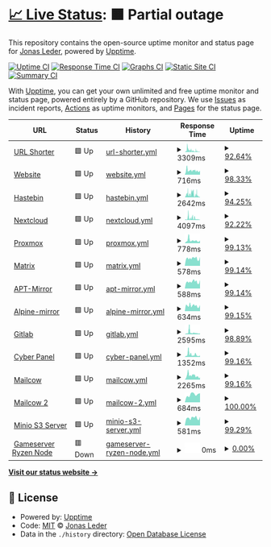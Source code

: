 # [📈 Live Status](https://jonasled.github.io): <!--live status--> **🟧 Partial outage**

This repository contains the open-source uptime monitor and status page for [Jonas Leder](https://jonasled.de), powered by [Upptime](https://github.com/upptime/upptime).

[![Uptime CI](https://github.com/jonasled/status/workflows/Uptime%20CI/badge.svg)](https://github.com/jonasled/status/actions?query=workflow%3A%22Uptime+CI%22)
[![Response Time CI](https://github.com/jonasled/status/workflows/Response%20Time%20CI/badge.svg)](https://github.com/jonasled/status/actions?query=workflow%3A%22Response+Time+CI%22)
[![Graphs CI](https://github.com/jonasled/status/workflows/Graphs%20CI/badge.svg)](https://github.com/jonasled/status/actions?query=workflow%3A%22Graphs+CI%22)
[![Static Site CI](https://github.com/jonasled/status/workflows/Static%20Site%20CI/badge.svg)](https://github.com/jonasled/status/actions?query=workflow%3A%22Static+Site+CI%22)
[![Summary CI](https://github.com/jonasled/status/workflows/Summary%20CI/badge.svg)](https://github.com/jonasled/status/actions?query=workflow%3A%22Summary+CI%22)

With [Upptime](https://upptime.js.org), you can get your own unlimited and free uptime monitor and status page, powered entirely by a GitHub repository. We use [Issues](https://github.com/jonasled/status/issues) as incident reports, [Actions](https://github.com/jonasled/status/actions) as uptime monitors, and [Pages](https://jonasled.github.io) for the status page.

<!--start: status pages-->
<!-- This summary is generated by Upptime (https://github.com/upptime/upptime) -->
<!-- Do not edit this manually, your changes will be overwritten -->
<!-- prettier-ignore -->
| URL | Status | History | Response Time | Uptime |
| --- | ------ | ------- | ------------- | ------ |
| <img alt="" src="https://favicons.githubusercontent.com/jle.xyz" height="13"> [URL Shorter](https://jle.xyz) | 🟩 Up | [url-shorter.yml](https://github.com/jonasled/status/commits/HEAD/history/url-shorter.yml) | <details><summary><img alt="Response time graph" src="./graphs/url-shorter/response-time-week.png" height="20"> 3309ms</summary><br><a href="https://status.jonasled.de/history/url-shorter"><img alt="Response time 2078" src="https://img.shields.io/endpoint?url=https%3A%2F%2Fraw.githubusercontent.com%2Fjonasled%2Fstatus%2FHEAD%2Fapi%2Furl-shorter%2Fresponse-time.json"></a><br><a href="https://status.jonasled.de/history/url-shorter"><img alt="24-hour response time 702" src="https://img.shields.io/endpoint?url=https%3A%2F%2Fraw.githubusercontent.com%2Fjonasled%2Fstatus%2FHEAD%2Fapi%2Furl-shorter%2Fresponse-time-day.json"></a><br><a href="https://status.jonasled.de/history/url-shorter"><img alt="7-day response time 3309" src="https://img.shields.io/endpoint?url=https%3A%2F%2Fraw.githubusercontent.com%2Fjonasled%2Fstatus%2FHEAD%2Fapi%2Furl-shorter%2Fresponse-time-week.json"></a><br><a href="https://status.jonasled.de/history/url-shorter"><img alt="30-day response time 3093" src="https://img.shields.io/endpoint?url=https%3A%2F%2Fraw.githubusercontent.com%2Fjonasled%2Fstatus%2FHEAD%2Fapi%2Furl-shorter%2Fresponse-time-month.json"></a><br><a href="https://status.jonasled.de/history/url-shorter"><img alt="1-year response time 2078" src="https://img.shields.io/endpoint?url=https%3A%2F%2Fraw.githubusercontent.com%2Fjonasled%2Fstatus%2FHEAD%2Fapi%2Furl-shorter%2Fresponse-time-year.json"></a></details> | <details><summary><a href="https://status.jonasled.de/history/url-shorter">92.64%</a></summary><a href="https://status.jonasled.de/history/url-shorter"><img alt="All-time uptime 96.86%" src="https://img.shields.io/endpoint?url=https%3A%2F%2Fraw.githubusercontent.com%2Fjonasled%2Fstatus%2FHEAD%2Fapi%2Furl-shorter%2Fuptime.json"></a><br><a href="https://status.jonasled.de/history/url-shorter"><img alt="24-hour uptime 100.00%" src="https://img.shields.io/endpoint?url=https%3A%2F%2Fraw.githubusercontent.com%2Fjonasled%2Fstatus%2FHEAD%2Fapi%2Furl-shorter%2Fuptime-day.json"></a><br><a href="https://status.jonasled.de/history/url-shorter"><img alt="7-day uptime 92.64%" src="https://img.shields.io/endpoint?url=https%3A%2F%2Fraw.githubusercontent.com%2Fjonasled%2Fstatus%2FHEAD%2Fapi%2Furl-shorter%2Fuptime-week.json"></a><br><a href="https://status.jonasled.de/history/url-shorter"><img alt="30-day uptime 96.00%" src="https://img.shields.io/endpoint?url=https%3A%2F%2Fraw.githubusercontent.com%2Fjonasled%2Fstatus%2FHEAD%2Fapi%2Furl-shorter%2Fuptime-month.json"></a><br><a href="https://status.jonasled.de/history/url-shorter"><img alt="1-year uptime 96.86%" src="https://img.shields.io/endpoint?url=https%3A%2F%2Fraw.githubusercontent.com%2Fjonasled%2Fstatus%2FHEAD%2Fapi%2Furl-shorter%2Fuptime-year.json"></a></details>
| <img alt="" src="https://favicons.githubusercontent.com/jonasled.de" height="13"> [Website](https://jonasled.de) | 🟩 Up | [website.yml](https://github.com/jonasled/status/commits/HEAD/history/website.yml) | <details><summary><img alt="Response time graph" src="./graphs/website/response-time-week.png" height="20"> 716ms</summary><br><a href="https://status.jonasled.de/history/website"><img alt="Response time 594" src="https://img.shields.io/endpoint?url=https%3A%2F%2Fraw.githubusercontent.com%2Fjonasled%2Fstatus%2FHEAD%2Fapi%2Fwebsite%2Fresponse-time.json"></a><br><a href="https://status.jonasled.de/history/website"><img alt="24-hour response time 697" src="https://img.shields.io/endpoint?url=https%3A%2F%2Fraw.githubusercontent.com%2Fjonasled%2Fstatus%2FHEAD%2Fapi%2Fwebsite%2Fresponse-time-day.json"></a><br><a href="https://status.jonasled.de/history/website"><img alt="7-day response time 716" src="https://img.shields.io/endpoint?url=https%3A%2F%2Fraw.githubusercontent.com%2Fjonasled%2Fstatus%2FHEAD%2Fapi%2Fwebsite%2Fresponse-time-week.json"></a><br><a href="https://status.jonasled.de/history/website"><img alt="30-day response time 670" src="https://img.shields.io/endpoint?url=https%3A%2F%2Fraw.githubusercontent.com%2Fjonasled%2Fstatus%2FHEAD%2Fapi%2Fwebsite%2Fresponse-time-month.json"></a><br><a href="https://status.jonasled.de/history/website"><img alt="1-year response time 594" src="https://img.shields.io/endpoint?url=https%3A%2F%2Fraw.githubusercontent.com%2Fjonasled%2Fstatus%2FHEAD%2Fapi%2Fwebsite%2Fresponse-time-year.json"></a></details> | <details><summary><a href="https://status.jonasled.de/history/website">98.33%</a></summary><a href="https://status.jonasled.de/history/website"><img alt="All-time uptime 99.18%" src="https://img.shields.io/endpoint?url=https%3A%2F%2Fraw.githubusercontent.com%2Fjonasled%2Fstatus%2FHEAD%2Fapi%2Fwebsite%2Fuptime.json"></a><br><a href="https://status.jonasled.de/history/website"><img alt="24-hour uptime 100.00%" src="https://img.shields.io/endpoint?url=https%3A%2F%2Fraw.githubusercontent.com%2Fjonasled%2Fstatus%2FHEAD%2Fapi%2Fwebsite%2Fuptime-day.json"></a><br><a href="https://status.jonasled.de/history/website"><img alt="7-day uptime 98.33%" src="https://img.shields.io/endpoint?url=https%3A%2F%2Fraw.githubusercontent.com%2Fjonasled%2Fstatus%2FHEAD%2Fapi%2Fwebsite%2Fuptime-week.json"></a><br><a href="https://status.jonasled.de/history/website"><img alt="30-day uptime 97.76%" src="https://img.shields.io/endpoint?url=https%3A%2F%2Fraw.githubusercontent.com%2Fjonasled%2Fstatus%2FHEAD%2Fapi%2Fwebsite%2Fuptime-month.json"></a><br><a href="https://status.jonasled.de/history/website"><img alt="1-year uptime 99.18%" src="https://img.shields.io/endpoint?url=https%3A%2F%2Fraw.githubusercontent.com%2Fjonasled%2Fstatus%2FHEAD%2Fapi%2Fwebsite%2Fuptime-year.json"></a></details>
| <img alt="" src="https://favicons.githubusercontent.com/paste.jonasled.de" height="13"> [Hastebin](https://paste.jonasled.de) | 🟩 Up | [hastebin.yml](https://github.com/jonasled/status/commits/HEAD/history/hastebin.yml) | <details><summary><img alt="Response time graph" src="./graphs/hastebin/response-time-week.png" height="20"> 2642ms</summary><br><a href="https://status.jonasled.de/history/hastebin"><img alt="Response time 1058" src="https://img.shields.io/endpoint?url=https%3A%2F%2Fraw.githubusercontent.com%2Fjonasled%2Fstatus%2FHEAD%2Fapi%2Fhastebin%2Fresponse-time.json"></a><br><a href="https://status.jonasled.de/history/hastebin"><img alt="24-hour response time 479" src="https://img.shields.io/endpoint?url=https%3A%2F%2Fraw.githubusercontent.com%2Fjonasled%2Fstatus%2FHEAD%2Fapi%2Fhastebin%2Fresponse-time-day.json"></a><br><a href="https://status.jonasled.de/history/hastebin"><img alt="7-day response time 2642" src="https://img.shields.io/endpoint?url=https%3A%2F%2Fraw.githubusercontent.com%2Fjonasled%2Fstatus%2FHEAD%2Fapi%2Fhastebin%2Fresponse-time-week.json"></a><br><a href="https://status.jonasled.de/history/hastebin"><img alt="30-day response time 1767" src="https://img.shields.io/endpoint?url=https%3A%2F%2Fraw.githubusercontent.com%2Fjonasled%2Fstatus%2FHEAD%2Fapi%2Fhastebin%2Fresponse-time-month.json"></a><br><a href="https://status.jonasled.de/history/hastebin"><img alt="1-year response time 1058" src="https://img.shields.io/endpoint?url=https%3A%2F%2Fraw.githubusercontent.com%2Fjonasled%2Fstatus%2FHEAD%2Fapi%2Fhastebin%2Fresponse-time-year.json"></a></details> | <details><summary><a href="https://status.jonasled.de/history/hastebin">94.25%</a></summary><a href="https://status.jonasled.de/history/hastebin"><img alt="All-time uptime 98.96%" src="https://img.shields.io/endpoint?url=https%3A%2F%2Fraw.githubusercontent.com%2Fjonasled%2Fstatus%2FHEAD%2Fapi%2Fhastebin%2Fuptime.json"></a><br><a href="https://status.jonasled.de/history/hastebin"><img alt="24-hour uptime 100.00%" src="https://img.shields.io/endpoint?url=https%3A%2F%2Fraw.githubusercontent.com%2Fjonasled%2Fstatus%2FHEAD%2Fapi%2Fhastebin%2Fuptime-day.json"></a><br><a href="https://status.jonasled.de/history/hastebin"><img alt="7-day uptime 94.25%" src="https://img.shields.io/endpoint?url=https%3A%2F%2Fraw.githubusercontent.com%2Fjonasled%2Fstatus%2FHEAD%2Fapi%2Fhastebin%2Fuptime-week.json"></a><br><a href="https://status.jonasled.de/history/hastebin"><img alt="30-day uptime 96.49%" src="https://img.shields.io/endpoint?url=https%3A%2F%2Fraw.githubusercontent.com%2Fjonasled%2Fstatus%2FHEAD%2Fapi%2Fhastebin%2Fuptime-month.json"></a><br><a href="https://status.jonasled.de/history/hastebin"><img alt="1-year uptime 98.96%" src="https://img.shields.io/endpoint?url=https%3A%2F%2Fraw.githubusercontent.com%2Fjonasled%2Fstatus%2FHEAD%2Fapi%2Fhastebin%2Fuptime-year.json"></a></details>
| <img alt="" src="https://favicons.githubusercontent.com/nextcloud.jonasled.de" height="13"> [Nextcloud](https://nextcloud.jonasled.de) | 🟩 Up | [nextcloud.yml](https://github.com/jonasled/status/commits/HEAD/history/nextcloud.yml) | <details><summary><img alt="Response time graph" src="./graphs/nextcloud/response-time-week.png" height="20"> 4097ms</summary><br><a href="https://status.jonasled.de/history/nextcloud"><img alt="Response time 3650" src="https://img.shields.io/endpoint?url=https%3A%2F%2Fraw.githubusercontent.com%2Fjonasled%2Fstatus%2FHEAD%2Fapi%2Fnextcloud%2Fresponse-time.json"></a><br><a href="https://status.jonasled.de/history/nextcloud"><img alt="24-hour response time 683" src="https://img.shields.io/endpoint?url=https%3A%2F%2Fraw.githubusercontent.com%2Fjonasled%2Fstatus%2FHEAD%2Fapi%2Fnextcloud%2Fresponse-time-day.json"></a><br><a href="https://status.jonasled.de/history/nextcloud"><img alt="7-day response time 4097" src="https://img.shields.io/endpoint?url=https%3A%2F%2Fraw.githubusercontent.com%2Fjonasled%2Fstatus%2FHEAD%2Fapi%2Fnextcloud%2Fresponse-time-week.json"></a><br><a href="https://status.jonasled.de/history/nextcloud"><img alt="30-day response time 5649" src="https://img.shields.io/endpoint?url=https%3A%2F%2Fraw.githubusercontent.com%2Fjonasled%2Fstatus%2FHEAD%2Fapi%2Fnextcloud%2Fresponse-time-month.json"></a><br><a href="https://status.jonasled.de/history/nextcloud"><img alt="1-year response time 3650" src="https://img.shields.io/endpoint?url=https%3A%2F%2Fraw.githubusercontent.com%2Fjonasled%2Fstatus%2FHEAD%2Fapi%2Fnextcloud%2Fresponse-time-year.json"></a></details> | <details><summary><a href="https://status.jonasled.de/history/nextcloud">92.22%</a></summary><a href="https://status.jonasled.de/history/nextcloud"><img alt="All-time uptime 96.51%" src="https://img.shields.io/endpoint?url=https%3A%2F%2Fraw.githubusercontent.com%2Fjonasled%2Fstatus%2FHEAD%2Fapi%2Fnextcloud%2Fuptime.json"></a><br><a href="https://status.jonasled.de/history/nextcloud"><img alt="24-hour uptime 98.10%" src="https://img.shields.io/endpoint?url=https%3A%2F%2Fraw.githubusercontent.com%2Fjonasled%2Fstatus%2FHEAD%2Fapi%2Fnextcloud%2Fuptime-day.json"></a><br><a href="https://status.jonasled.de/history/nextcloud"><img alt="7-day uptime 92.22%" src="https://img.shields.io/endpoint?url=https%3A%2F%2Fraw.githubusercontent.com%2Fjonasled%2Fstatus%2FHEAD%2Fapi%2Fnextcloud%2Fuptime-week.json"></a><br><a href="https://status.jonasled.de/history/nextcloud"><img alt="30-day uptime 89.11%" src="https://img.shields.io/endpoint?url=https%3A%2F%2Fraw.githubusercontent.com%2Fjonasled%2Fstatus%2FHEAD%2Fapi%2Fnextcloud%2Fuptime-month.json"></a><br><a href="https://status.jonasled.de/history/nextcloud"><img alt="1-year uptime 96.51%" src="https://img.shields.io/endpoint?url=https%3A%2F%2Fraw.githubusercontent.com%2Fjonasled%2Fstatus%2FHEAD%2Fapi%2Fnextcloud%2Fuptime-year.json"></a></details>
| <img alt="" src="https://favicons.githubusercontent.com/pve.jonasled.de" height="13"> [Proxmox](https://pve.jonasled.de) | 🟩 Up | [proxmox.yml](https://github.com/jonasled/status/commits/HEAD/history/proxmox.yml) | <details><summary><img alt="Response time graph" src="./graphs/proxmox/response-time-week.png" height="20"> 778ms</summary><br><a href="https://status.jonasled.de/history/proxmox"><img alt="Response time 586" src="https://img.shields.io/endpoint?url=https%3A%2F%2Fraw.githubusercontent.com%2Fjonasled%2Fstatus%2FHEAD%2Fapi%2Fproxmox%2Fresponse-time.json"></a><br><a href="https://status.jonasled.de/history/proxmox"><img alt="24-hour response time 711" src="https://img.shields.io/endpoint?url=https%3A%2F%2Fraw.githubusercontent.com%2Fjonasled%2Fstatus%2FHEAD%2Fapi%2Fproxmox%2Fresponse-time-day.json"></a><br><a href="https://status.jonasled.de/history/proxmox"><img alt="7-day response time 778" src="https://img.shields.io/endpoint?url=https%3A%2F%2Fraw.githubusercontent.com%2Fjonasled%2Fstatus%2FHEAD%2Fapi%2Fproxmox%2Fresponse-time-week.json"></a><br><a href="https://status.jonasled.de/history/proxmox"><img alt="30-day response time 645" src="https://img.shields.io/endpoint?url=https%3A%2F%2Fraw.githubusercontent.com%2Fjonasled%2Fstatus%2FHEAD%2Fapi%2Fproxmox%2Fresponse-time-month.json"></a><br><a href="https://status.jonasled.de/history/proxmox"><img alt="1-year response time 586" src="https://img.shields.io/endpoint?url=https%3A%2F%2Fraw.githubusercontent.com%2Fjonasled%2Fstatus%2FHEAD%2Fapi%2Fproxmox%2Fresponse-time-year.json"></a></details> | <details><summary><a href="https://status.jonasled.de/history/proxmox">99.13%</a></summary><a href="https://status.jonasled.de/history/proxmox"><img alt="All-time uptime 98.40%" src="https://img.shields.io/endpoint?url=https%3A%2F%2Fraw.githubusercontent.com%2Fjonasled%2Fstatus%2FHEAD%2Fapi%2Fproxmox%2Fuptime.json"></a><br><a href="https://status.jonasled.de/history/proxmox"><img alt="24-hour uptime 100.00%" src="https://img.shields.io/endpoint?url=https%3A%2F%2Fraw.githubusercontent.com%2Fjonasled%2Fstatus%2FHEAD%2Fapi%2Fproxmox%2Fuptime-day.json"></a><br><a href="https://status.jonasled.de/history/proxmox"><img alt="7-day uptime 99.13%" src="https://img.shields.io/endpoint?url=https%3A%2F%2Fraw.githubusercontent.com%2Fjonasled%2Fstatus%2FHEAD%2Fapi%2Fproxmox%2Fuptime-week.json"></a><br><a href="https://status.jonasled.de/history/proxmox"><img alt="30-day uptime 97.62%" src="https://img.shields.io/endpoint?url=https%3A%2F%2Fraw.githubusercontent.com%2Fjonasled%2Fstatus%2FHEAD%2Fapi%2Fproxmox%2Fuptime-month.json"></a><br><a href="https://status.jonasled.de/history/proxmox"><img alt="1-year uptime 98.40%" src="https://img.shields.io/endpoint?url=https%3A%2F%2Fraw.githubusercontent.com%2Fjonasled%2Fstatus%2FHEAD%2Fapi%2Fproxmox%2Fuptime-year.json"></a></details>
| <img alt="" src="https://favicons.githubusercontent.com/matrix.jonasled.de" height="13"> [Matrix](https://matrix.jonasled.de/_matrix/federation/v1/version) | 🟩 Up | [matrix.yml](https://github.com/jonasled/status/commits/HEAD/history/matrix.yml) | <details><summary><img alt="Response time graph" src="./graphs/matrix/response-time-week.png" height="20"> 578ms</summary><br><a href="https://status.jonasled.de/history/matrix"><img alt="Response time 508" src="https://img.shields.io/endpoint?url=https%3A%2F%2Fraw.githubusercontent.com%2Fjonasled%2Fstatus%2FHEAD%2Fapi%2Fmatrix%2Fresponse-time.json"></a><br><a href="https://status.jonasled.de/history/matrix"><img alt="24-hour response time 683" src="https://img.shields.io/endpoint?url=https%3A%2F%2Fraw.githubusercontent.com%2Fjonasled%2Fstatus%2FHEAD%2Fapi%2Fmatrix%2Fresponse-time-day.json"></a><br><a href="https://status.jonasled.de/history/matrix"><img alt="7-day response time 578" src="https://img.shields.io/endpoint?url=https%3A%2F%2Fraw.githubusercontent.com%2Fjonasled%2Fstatus%2FHEAD%2Fapi%2Fmatrix%2Fresponse-time-week.json"></a><br><a href="https://status.jonasled.de/history/matrix"><img alt="30-day response time 581" src="https://img.shields.io/endpoint?url=https%3A%2F%2Fraw.githubusercontent.com%2Fjonasled%2Fstatus%2FHEAD%2Fapi%2Fmatrix%2Fresponse-time-month.json"></a><br><a href="https://status.jonasled.de/history/matrix"><img alt="1-year response time 508" src="https://img.shields.io/endpoint?url=https%3A%2F%2Fraw.githubusercontent.com%2Fjonasled%2Fstatus%2FHEAD%2Fapi%2Fmatrix%2Fresponse-time-year.json"></a></details> | <details><summary><a href="https://status.jonasled.de/history/matrix">99.14%</a></summary><a href="https://status.jonasled.de/history/matrix"><img alt="All-time uptime 99.19%" src="https://img.shields.io/endpoint?url=https%3A%2F%2Fraw.githubusercontent.com%2Fjonasled%2Fstatus%2FHEAD%2Fapi%2Fmatrix%2Fuptime.json"></a><br><a href="https://status.jonasled.de/history/matrix"><img alt="24-hour uptime 100.00%" src="https://img.shields.io/endpoint?url=https%3A%2F%2Fraw.githubusercontent.com%2Fjonasled%2Fstatus%2FHEAD%2Fapi%2Fmatrix%2Fuptime-day.json"></a><br><a href="https://status.jonasled.de/history/matrix"><img alt="7-day uptime 99.14%" src="https://img.shields.io/endpoint?url=https%3A%2F%2Fraw.githubusercontent.com%2Fjonasled%2Fstatus%2FHEAD%2Fapi%2Fmatrix%2Fuptime-week.json"></a><br><a href="https://status.jonasled.de/history/matrix"><img alt="30-day uptime 97.93%" src="https://img.shields.io/endpoint?url=https%3A%2F%2Fraw.githubusercontent.com%2Fjonasled%2Fstatus%2FHEAD%2Fapi%2Fmatrix%2Fuptime-month.json"></a><br><a href="https://status.jonasled.de/history/matrix"><img alt="1-year uptime 99.19%" src="https://img.shields.io/endpoint?url=https%3A%2F%2Fraw.githubusercontent.com%2Fjonasled%2Fstatus%2FHEAD%2Fapi%2Fmatrix%2Fuptime-year.json"></a></details>
| <img alt="" src="https://favicons.githubusercontent.com/apt.jonasled.de" height="13"> [APT-Mirror](https://apt.jonasled.de) | 🟩 Up | [apt-mirror.yml](https://github.com/jonasled/status/commits/HEAD/history/apt-mirror.yml) | <details><summary><img alt="Response time graph" src="./graphs/apt-mirror/response-time-week.png" height="20"> 588ms</summary><br><a href="https://status.jonasled.de/history/apt-mirror"><img alt="Response time 614" src="https://img.shields.io/endpoint?url=https%3A%2F%2Fraw.githubusercontent.com%2Fjonasled%2Fstatus%2FHEAD%2Fapi%2Fapt-mirror%2Fresponse-time.json"></a><br><a href="https://status.jonasled.de/history/apt-mirror"><img alt="24-hour response time 731" src="https://img.shields.io/endpoint?url=https%3A%2F%2Fraw.githubusercontent.com%2Fjonasled%2Fstatus%2FHEAD%2Fapi%2Fapt-mirror%2Fresponse-time-day.json"></a><br><a href="https://status.jonasled.de/history/apt-mirror"><img alt="7-day response time 588" src="https://img.shields.io/endpoint?url=https%3A%2F%2Fraw.githubusercontent.com%2Fjonasled%2Fstatus%2FHEAD%2Fapi%2Fapt-mirror%2Fresponse-time-week.json"></a><br><a href="https://status.jonasled.de/history/apt-mirror"><img alt="30-day response time 733" src="https://img.shields.io/endpoint?url=https%3A%2F%2Fraw.githubusercontent.com%2Fjonasled%2Fstatus%2FHEAD%2Fapi%2Fapt-mirror%2Fresponse-time-month.json"></a><br><a href="https://status.jonasled.de/history/apt-mirror"><img alt="1-year response time 614" src="https://img.shields.io/endpoint?url=https%3A%2F%2Fraw.githubusercontent.com%2Fjonasled%2Fstatus%2FHEAD%2Fapi%2Fapt-mirror%2Fresponse-time-year.json"></a></details> | <details><summary><a href="https://status.jonasled.de/history/apt-mirror">99.14%</a></summary><a href="https://status.jonasled.de/history/apt-mirror"><img alt="All-time uptime 97.78%" src="https://img.shields.io/endpoint?url=https%3A%2F%2Fraw.githubusercontent.com%2Fjonasled%2Fstatus%2FHEAD%2Fapi%2Fapt-mirror%2Fuptime.json"></a><br><a href="https://status.jonasled.de/history/apt-mirror"><img alt="24-hour uptime 100.00%" src="https://img.shields.io/endpoint?url=https%3A%2F%2Fraw.githubusercontent.com%2Fjonasled%2Fstatus%2FHEAD%2Fapi%2Fapt-mirror%2Fuptime-day.json"></a><br><a href="https://status.jonasled.de/history/apt-mirror"><img alt="7-day uptime 99.14%" src="https://img.shields.io/endpoint?url=https%3A%2F%2Fraw.githubusercontent.com%2Fjonasled%2Fstatus%2FHEAD%2Fapi%2Fapt-mirror%2Fuptime-week.json"></a><br><a href="https://status.jonasled.de/history/apt-mirror"><img alt="30-day uptime 95.27%" src="https://img.shields.io/endpoint?url=https%3A%2F%2Fraw.githubusercontent.com%2Fjonasled%2Fstatus%2FHEAD%2Fapi%2Fapt-mirror%2Fuptime-month.json"></a><br><a href="https://status.jonasled.de/history/apt-mirror"><img alt="1-year uptime 97.78%" src="https://img.shields.io/endpoint?url=https%3A%2F%2Fraw.githubusercontent.com%2Fjonasled%2Fstatus%2FHEAD%2Fapi%2Fapt-mirror%2Fuptime-year.json"></a></details>
| <img alt="" src="https://favicons.githubusercontent.com/alpine.jonasled.de" height="13"> [Alpine-mirror](https://alpine.jonasled.de) | 🟩 Up | [alpine-mirror.yml](https://github.com/jonasled/status/commits/HEAD/history/alpine-mirror.yml) | <details><summary><img alt="Response time graph" src="./graphs/alpine-mirror/response-time-week.png" height="20"> 634ms</summary><br><a href="https://status.jonasled.de/history/alpine-mirror"><img alt="Response time 612" src="https://img.shields.io/endpoint?url=https%3A%2F%2Fraw.githubusercontent.com%2Fjonasled%2Fstatus%2FHEAD%2Fapi%2Falpine-mirror%2Fresponse-time.json"></a><br><a href="https://status.jonasled.de/history/alpine-mirror"><img alt="24-hour response time 704" src="https://img.shields.io/endpoint?url=https%3A%2F%2Fraw.githubusercontent.com%2Fjonasled%2Fstatus%2FHEAD%2Fapi%2Falpine-mirror%2Fresponse-time-day.json"></a><br><a href="https://status.jonasled.de/history/alpine-mirror"><img alt="7-day response time 634" src="https://img.shields.io/endpoint?url=https%3A%2F%2Fraw.githubusercontent.com%2Fjonasled%2Fstatus%2FHEAD%2Fapi%2Falpine-mirror%2Fresponse-time-week.json"></a><br><a href="https://status.jonasled.de/history/alpine-mirror"><img alt="30-day response time 720" src="https://img.shields.io/endpoint?url=https%3A%2F%2Fraw.githubusercontent.com%2Fjonasled%2Fstatus%2FHEAD%2Fapi%2Falpine-mirror%2Fresponse-time-month.json"></a><br><a href="https://status.jonasled.de/history/alpine-mirror"><img alt="1-year response time 612" src="https://img.shields.io/endpoint?url=https%3A%2F%2Fraw.githubusercontent.com%2Fjonasled%2Fstatus%2FHEAD%2Fapi%2Falpine-mirror%2Fresponse-time-year.json"></a></details> | <details><summary><a href="https://status.jonasled.de/history/alpine-mirror">99.15%</a></summary><a href="https://status.jonasled.de/history/alpine-mirror"><img alt="All-time uptime 98.71%" src="https://img.shields.io/endpoint?url=https%3A%2F%2Fraw.githubusercontent.com%2Fjonasled%2Fstatus%2FHEAD%2Fapi%2Falpine-mirror%2Fuptime.json"></a><br><a href="https://status.jonasled.de/history/alpine-mirror"><img alt="24-hour uptime 100.00%" src="https://img.shields.io/endpoint?url=https%3A%2F%2Fraw.githubusercontent.com%2Fjonasled%2Fstatus%2FHEAD%2Fapi%2Falpine-mirror%2Fuptime-day.json"></a><br><a href="https://status.jonasled.de/history/alpine-mirror"><img alt="7-day uptime 99.15%" src="https://img.shields.io/endpoint?url=https%3A%2F%2Fraw.githubusercontent.com%2Fjonasled%2Fstatus%2FHEAD%2Fapi%2Falpine-mirror%2Fuptime-week.json"></a><br><a href="https://status.jonasled.de/history/alpine-mirror"><img alt="30-day uptime 97.53%" src="https://img.shields.io/endpoint?url=https%3A%2F%2Fraw.githubusercontent.com%2Fjonasled%2Fstatus%2FHEAD%2Fapi%2Falpine-mirror%2Fuptime-month.json"></a><br><a href="https://status.jonasled.de/history/alpine-mirror"><img alt="1-year uptime 98.71%" src="https://img.shields.io/endpoint?url=https%3A%2F%2Fraw.githubusercontent.com%2Fjonasled%2Fstatus%2FHEAD%2Fapi%2Falpine-mirror%2Fuptime-year.json"></a></details>
| <img alt="" src="https://favicons.githubusercontent.com/gitlab.jonasled.de" height="13"> [Gitlab](https://gitlab.jonasled.de) | 🟩 Up | [gitlab.yml](https://github.com/jonasled/status/commits/HEAD/history/gitlab.yml) | <details><summary><img alt="Response time graph" src="./graphs/gitlab/response-time-week.png" height="20"> 2595ms</summary><br><a href="https://status.jonasled.de/history/gitlab"><img alt="Response time 1496" src="https://img.shields.io/endpoint?url=https%3A%2F%2Fraw.githubusercontent.com%2Fjonasled%2Fstatus%2FHEAD%2Fapi%2Fgitlab%2Fresponse-time.json"></a><br><a href="https://status.jonasled.de/history/gitlab"><img alt="24-hour response time 1426" src="https://img.shields.io/endpoint?url=https%3A%2F%2Fraw.githubusercontent.com%2Fjonasled%2Fstatus%2FHEAD%2Fapi%2Fgitlab%2Fresponse-time-day.json"></a><br><a href="https://status.jonasled.de/history/gitlab"><img alt="7-day response time 2595" src="https://img.shields.io/endpoint?url=https%3A%2F%2Fraw.githubusercontent.com%2Fjonasled%2Fstatus%2FHEAD%2Fapi%2Fgitlab%2Fresponse-time-week.json"></a><br><a href="https://status.jonasled.de/history/gitlab"><img alt="30-day response time 2002" src="https://img.shields.io/endpoint?url=https%3A%2F%2Fraw.githubusercontent.com%2Fjonasled%2Fstatus%2FHEAD%2Fapi%2Fgitlab%2Fresponse-time-month.json"></a><br><a href="https://status.jonasled.de/history/gitlab"><img alt="1-year response time 1496" src="https://img.shields.io/endpoint?url=https%3A%2F%2Fraw.githubusercontent.com%2Fjonasled%2Fstatus%2FHEAD%2Fapi%2Fgitlab%2Fresponse-time-year.json"></a></details> | <details><summary><a href="https://status.jonasled.de/history/gitlab">98.89%</a></summary><a href="https://status.jonasled.de/history/gitlab"><img alt="All-time uptime 98.75%" src="https://img.shields.io/endpoint?url=https%3A%2F%2Fraw.githubusercontent.com%2Fjonasled%2Fstatus%2FHEAD%2Fapi%2Fgitlab%2Fuptime.json"></a><br><a href="https://status.jonasled.de/history/gitlab"><img alt="24-hour uptime 100.00%" src="https://img.shields.io/endpoint?url=https%3A%2F%2Fraw.githubusercontent.com%2Fjonasled%2Fstatus%2FHEAD%2Fapi%2Fgitlab%2Fuptime-day.json"></a><br><a href="https://status.jonasled.de/history/gitlab"><img alt="7-day uptime 98.89%" src="https://img.shields.io/endpoint?url=https%3A%2F%2Fraw.githubusercontent.com%2Fjonasled%2Fstatus%2FHEAD%2Fapi%2Fgitlab%2Fuptime-week.json"></a><br><a href="https://status.jonasled.de/history/gitlab"><img alt="30-day uptime 96.32%" src="https://img.shields.io/endpoint?url=https%3A%2F%2Fraw.githubusercontent.com%2Fjonasled%2Fstatus%2FHEAD%2Fapi%2Fgitlab%2Fuptime-month.json"></a><br><a href="https://status.jonasled.de/history/gitlab"><img alt="1-year uptime 98.75%" src="https://img.shields.io/endpoint?url=https%3A%2F%2Fraw.githubusercontent.com%2Fjonasled%2Fstatus%2FHEAD%2Fapi%2Fgitlab%2Fuptime-year.json"></a></details>
| <img alt="" src="https://favicons.githubusercontent.com/cp.jonasled.de" height="13"> [Cyber Panel](https://cp.jonasled.de) | 🟩 Up | [cyber-panel.yml](https://github.com/jonasled/status/commits/HEAD/history/cyber-panel.yml) | <details><summary><img alt="Response time graph" src="./graphs/cyber-panel/response-time-week.png" height="20"> 1352ms</summary><br><a href="https://status.jonasled.de/history/cyber-panel"><img alt="Response time 3121" src="https://img.shields.io/endpoint?url=https%3A%2F%2Fraw.githubusercontent.com%2Fjonasled%2Fstatus%2FHEAD%2Fapi%2Fcyber-panel%2Fresponse-time.json"></a><br><a href="https://status.jonasled.de/history/cyber-panel"><img alt="24-hour response time 817" src="https://img.shields.io/endpoint?url=https%3A%2F%2Fraw.githubusercontent.com%2Fjonasled%2Fstatus%2FHEAD%2Fapi%2Fcyber-panel%2Fresponse-time-day.json"></a><br><a href="https://status.jonasled.de/history/cyber-panel"><img alt="7-day response time 1352" src="https://img.shields.io/endpoint?url=https%3A%2F%2Fraw.githubusercontent.com%2Fjonasled%2Fstatus%2FHEAD%2Fapi%2Fcyber-panel%2Fresponse-time-week.json"></a><br><a href="https://status.jonasled.de/history/cyber-panel"><img alt="30-day response time 3606" src="https://img.shields.io/endpoint?url=https%3A%2F%2Fraw.githubusercontent.com%2Fjonasled%2Fstatus%2FHEAD%2Fapi%2Fcyber-panel%2Fresponse-time-month.json"></a><br><a href="https://status.jonasled.de/history/cyber-panel"><img alt="1-year response time 3121" src="https://img.shields.io/endpoint?url=https%3A%2F%2Fraw.githubusercontent.com%2Fjonasled%2Fstatus%2FHEAD%2Fapi%2Fcyber-panel%2Fresponse-time-year.json"></a></details> | <details><summary><a href="https://status.jonasled.de/history/cyber-panel">99.16%</a></summary><a href="https://status.jonasled.de/history/cyber-panel"><img alt="All-time uptime 97.42%" src="https://img.shields.io/endpoint?url=https%3A%2F%2Fraw.githubusercontent.com%2Fjonasled%2Fstatus%2FHEAD%2Fapi%2Fcyber-panel%2Fuptime.json"></a><br><a href="https://status.jonasled.de/history/cyber-panel"><img alt="24-hour uptime 100.00%" src="https://img.shields.io/endpoint?url=https%3A%2F%2Fraw.githubusercontent.com%2Fjonasled%2Fstatus%2FHEAD%2Fapi%2Fcyber-panel%2Fuptime-day.json"></a><br><a href="https://status.jonasled.de/history/cyber-panel"><img alt="7-day uptime 99.16%" src="https://img.shields.io/endpoint?url=https%3A%2F%2Fraw.githubusercontent.com%2Fjonasled%2Fstatus%2FHEAD%2Fapi%2Fcyber-panel%2Fuptime-week.json"></a><br><a href="https://status.jonasled.de/history/cyber-panel"><img alt="30-day uptime 96.05%" src="https://img.shields.io/endpoint?url=https%3A%2F%2Fraw.githubusercontent.com%2Fjonasled%2Fstatus%2FHEAD%2Fapi%2Fcyber-panel%2Fuptime-month.json"></a><br><a href="https://status.jonasled.de/history/cyber-panel"><img alt="1-year uptime 97.42%" src="https://img.shields.io/endpoint?url=https%3A%2F%2Fraw.githubusercontent.com%2Fjonasled%2Fstatus%2FHEAD%2Fapi%2Fcyber-panel%2Fuptime-year.json"></a></details>
| <img alt="" src="https://favicons.githubusercontent.com/mailcow.jonasled.de" height="13"> [Mailcow](https://mailcow.jonasled.de) | 🟩 Up | [mailcow.yml](https://github.com/jonasled/status/commits/HEAD/history/mailcow.yml) | <details><summary><img alt="Response time graph" src="./graphs/mailcow/response-time-week.png" height="20"> 2265ms</summary><br><a href="https://status.jonasled.de/history/mailcow"><img alt="Response time 1131" src="https://img.shields.io/endpoint?url=https%3A%2F%2Fraw.githubusercontent.com%2Fjonasled%2Fstatus%2FHEAD%2Fapi%2Fmailcow%2Fresponse-time.json"></a><br><a href="https://status.jonasled.de/history/mailcow"><img alt="24-hour response time 1331" src="https://img.shields.io/endpoint?url=https%3A%2F%2Fraw.githubusercontent.com%2Fjonasled%2Fstatus%2FHEAD%2Fapi%2Fmailcow%2Fresponse-time-day.json"></a><br><a href="https://status.jonasled.de/history/mailcow"><img alt="7-day response time 2265" src="https://img.shields.io/endpoint?url=https%3A%2F%2Fraw.githubusercontent.com%2Fjonasled%2Fstatus%2FHEAD%2Fapi%2Fmailcow%2Fresponse-time-week.json"></a><br><a href="https://status.jonasled.de/history/mailcow"><img alt="30-day response time 1401" src="https://img.shields.io/endpoint?url=https%3A%2F%2Fraw.githubusercontent.com%2Fjonasled%2Fstatus%2FHEAD%2Fapi%2Fmailcow%2Fresponse-time-month.json"></a><br><a href="https://status.jonasled.de/history/mailcow"><img alt="1-year response time 1131" src="https://img.shields.io/endpoint?url=https%3A%2F%2Fraw.githubusercontent.com%2Fjonasled%2Fstatus%2FHEAD%2Fapi%2Fmailcow%2Fresponse-time-year.json"></a></details> | <details><summary><a href="https://status.jonasled.de/history/mailcow">99.16%</a></summary><a href="https://status.jonasled.de/history/mailcow"><img alt="All-time uptime 98.68%" src="https://img.shields.io/endpoint?url=https%3A%2F%2Fraw.githubusercontent.com%2Fjonasled%2Fstatus%2FHEAD%2Fapi%2Fmailcow%2Fuptime.json"></a><br><a href="https://status.jonasled.de/history/mailcow"><img alt="24-hour uptime 100.00%" src="https://img.shields.io/endpoint?url=https%3A%2F%2Fraw.githubusercontent.com%2Fjonasled%2Fstatus%2FHEAD%2Fapi%2Fmailcow%2Fuptime-day.json"></a><br><a href="https://status.jonasled.de/history/mailcow"><img alt="7-day uptime 99.16%" src="https://img.shields.io/endpoint?url=https%3A%2F%2Fraw.githubusercontent.com%2Fjonasled%2Fstatus%2FHEAD%2Fapi%2Fmailcow%2Fuptime-week.json"></a><br><a href="https://status.jonasled.de/history/mailcow"><img alt="30-day uptime 97.82%" src="https://img.shields.io/endpoint?url=https%3A%2F%2Fraw.githubusercontent.com%2Fjonasled%2Fstatus%2FHEAD%2Fapi%2Fmailcow%2Fuptime-month.json"></a><br><a href="https://status.jonasled.de/history/mailcow"><img alt="1-year uptime 98.68%" src="https://img.shields.io/endpoint?url=https%3A%2F%2Fraw.githubusercontent.com%2Fjonasled%2Fstatus%2FHEAD%2Fapi%2Fmailcow%2Fuptime-year.json"></a></details>
| <img alt="" src="https://favicons.githubusercontent.com/mailcow2.jonasled.de" height="13"> [Mailcow 2](https://mailcow2.jonasled.de) | 🟩 Up | [mailcow-2.yml](https://github.com/jonasled/status/commits/HEAD/history/mailcow-2.yml) | <details><summary><img alt="Response time graph" src="./graphs/mailcow-2/response-time-week.png" height="20"> 684ms</summary><br><a href="https://status.jonasled.de/history/mailcow-2"><img alt="Response time 640" src="https://img.shields.io/endpoint?url=https%3A%2F%2Fraw.githubusercontent.com%2Fjonasled%2Fstatus%2FHEAD%2Fapi%2Fmailcow-2%2Fresponse-time.json"></a><br><a href="https://status.jonasled.de/history/mailcow-2"><img alt="24-hour response time 800" src="https://img.shields.io/endpoint?url=https%3A%2F%2Fraw.githubusercontent.com%2Fjonasled%2Fstatus%2FHEAD%2Fapi%2Fmailcow-2%2Fresponse-time-day.json"></a><br><a href="https://status.jonasled.de/history/mailcow-2"><img alt="7-day response time 684" src="https://img.shields.io/endpoint?url=https%3A%2F%2Fraw.githubusercontent.com%2Fjonasled%2Fstatus%2FHEAD%2Fapi%2Fmailcow-2%2Fresponse-time-week.json"></a><br><a href="https://status.jonasled.de/history/mailcow-2"><img alt="30-day response time 661" src="https://img.shields.io/endpoint?url=https%3A%2F%2Fraw.githubusercontent.com%2Fjonasled%2Fstatus%2FHEAD%2Fapi%2Fmailcow-2%2Fresponse-time-month.json"></a><br><a href="https://status.jonasled.de/history/mailcow-2"><img alt="1-year response time 640" src="https://img.shields.io/endpoint?url=https%3A%2F%2Fraw.githubusercontent.com%2Fjonasled%2Fstatus%2FHEAD%2Fapi%2Fmailcow-2%2Fresponse-time-year.json"></a></details> | <details><summary><a href="https://status.jonasled.de/history/mailcow-2">100.00%</a></summary><a href="https://status.jonasled.de/history/mailcow-2"><img alt="All-time uptime 99.92%" src="https://img.shields.io/endpoint?url=https%3A%2F%2Fraw.githubusercontent.com%2Fjonasled%2Fstatus%2FHEAD%2Fapi%2Fmailcow-2%2Fuptime.json"></a><br><a href="https://status.jonasled.de/history/mailcow-2"><img alt="24-hour uptime 100.00%" src="https://img.shields.io/endpoint?url=https%3A%2F%2Fraw.githubusercontent.com%2Fjonasled%2Fstatus%2FHEAD%2Fapi%2Fmailcow-2%2Fuptime-day.json"></a><br><a href="https://status.jonasled.de/history/mailcow-2"><img alt="7-day uptime 100.00%" src="https://img.shields.io/endpoint?url=https%3A%2F%2Fraw.githubusercontent.com%2Fjonasled%2Fstatus%2FHEAD%2Fapi%2Fmailcow-2%2Fuptime-week.json"></a><br><a href="https://status.jonasled.de/history/mailcow-2"><img alt="30-day uptime 99.78%" src="https://img.shields.io/endpoint?url=https%3A%2F%2Fraw.githubusercontent.com%2Fjonasled%2Fstatus%2FHEAD%2Fapi%2Fmailcow-2%2Fuptime-month.json"></a><br><a href="https://status.jonasled.de/history/mailcow-2"><img alt="1-year uptime 99.92%" src="https://img.shields.io/endpoint?url=https%3A%2F%2Fraw.githubusercontent.com%2Fjonasled%2Fstatus%2FHEAD%2Fapi%2Fmailcow-2%2Fuptime-year.json"></a></details>
| <img alt="" src="https://favicons.githubusercontent.com/s3.jonasled.de" height="13"> [Minio S3 Server](https://s3.jonasled.de/share/) | 🟩 Up | [minio-s3-server.yml](https://github.com/jonasled/status/commits/HEAD/history/minio-s3-server.yml) | <details><summary><img alt="Response time graph" src="./graphs/minio-s3-server/response-time-week.png" height="20"> 581ms</summary><br><a href="https://status.jonasled.de/history/minio-s3-server"><img alt="Response time 612" src="https://img.shields.io/endpoint?url=https%3A%2F%2Fraw.githubusercontent.com%2Fjonasled%2Fstatus%2FHEAD%2Fapi%2Fminio-s3-server%2Fresponse-time.json"></a><br><a href="https://status.jonasled.de/history/minio-s3-server"><img alt="24-hour response time 677" src="https://img.shields.io/endpoint?url=https%3A%2F%2Fraw.githubusercontent.com%2Fjonasled%2Fstatus%2FHEAD%2Fapi%2Fminio-s3-server%2Fresponse-time-day.json"></a><br><a href="https://status.jonasled.de/history/minio-s3-server"><img alt="7-day response time 581" src="https://img.shields.io/endpoint?url=https%3A%2F%2Fraw.githubusercontent.com%2Fjonasled%2Fstatus%2FHEAD%2Fapi%2Fminio-s3-server%2Fresponse-time-week.json"></a><br><a href="https://status.jonasled.de/history/minio-s3-server"><img alt="30-day response time 640" src="https://img.shields.io/endpoint?url=https%3A%2F%2Fraw.githubusercontent.com%2Fjonasled%2Fstatus%2FHEAD%2Fapi%2Fminio-s3-server%2Fresponse-time-month.json"></a><br><a href="https://status.jonasled.de/history/minio-s3-server"><img alt="1-year response time 612" src="https://img.shields.io/endpoint?url=https%3A%2F%2Fraw.githubusercontent.com%2Fjonasled%2Fstatus%2FHEAD%2Fapi%2Fminio-s3-server%2Fresponse-time-year.json"></a></details> | <details><summary><a href="https://status.jonasled.de/history/minio-s3-server">99.29%</a></summary><a href="https://status.jonasled.de/history/minio-s3-server"><img alt="All-time uptime 90.40%" src="https://img.shields.io/endpoint?url=https%3A%2F%2Fraw.githubusercontent.com%2Fjonasled%2Fstatus%2FHEAD%2Fapi%2Fminio-s3-server%2Fuptime.json"></a><br><a href="https://status.jonasled.de/history/minio-s3-server"><img alt="24-hour uptime 100.00%" src="https://img.shields.io/endpoint?url=https%3A%2F%2Fraw.githubusercontent.com%2Fjonasled%2Fstatus%2FHEAD%2Fapi%2Fminio-s3-server%2Fuptime-day.json"></a><br><a href="https://status.jonasled.de/history/minio-s3-server"><img alt="7-day uptime 99.29%" src="https://img.shields.io/endpoint?url=https%3A%2F%2Fraw.githubusercontent.com%2Fjonasled%2Fstatus%2FHEAD%2Fapi%2Fminio-s3-server%2Fuptime-week.json"></a><br><a href="https://status.jonasled.de/history/minio-s3-server"><img alt="30-day uptime 97.99%" src="https://img.shields.io/endpoint?url=https%3A%2F%2Fraw.githubusercontent.com%2Fjonasled%2Fstatus%2FHEAD%2Fapi%2Fminio-s3-server%2Fuptime-month.json"></a><br><a href="https://status.jonasled.de/history/minio-s3-server"><img alt="1-year uptime 90.40%" src="https://img.shields.io/endpoint?url=https%3A%2F%2Fraw.githubusercontent.com%2Fjonasled%2Fstatus%2FHEAD%2Fapi%2Fminio-s3-server%2Fuptime-year.json"></a></details>
| <img alt="" src="https://favicons.githubusercontent.com/1.game.jonasled.de" height="13"> [Gameserver Ryzen Node](https://1.game.jonasled.de:8444/) | 🟥 Down | [gameserver-ryzen-node.yml](https://github.com/jonasled/status/commits/HEAD/history/gameserver-ryzen-node.yml) | <details><summary><img alt="Response time graph" src="./graphs/gameserver-ryzen-node/response-time-week.png" height="20"> 0ms</summary><br><a href="https://status.jonasled.de/history/gameserver-ryzen-node"><img alt="Response time 0" src="https://img.shields.io/endpoint?url=https%3A%2F%2Fraw.githubusercontent.com%2Fjonasled%2Fstatus%2FHEAD%2Fapi%2Fgameserver-ryzen-node%2Fresponse-time.json"></a><br><a href="https://status.jonasled.de/history/gameserver-ryzen-node"><img alt="24-hour response time 0" src="https://img.shields.io/endpoint?url=https%3A%2F%2Fraw.githubusercontent.com%2Fjonasled%2Fstatus%2FHEAD%2Fapi%2Fgameserver-ryzen-node%2Fresponse-time-day.json"></a><br><a href="https://status.jonasled.de/history/gameserver-ryzen-node"><img alt="7-day response time 0" src="https://img.shields.io/endpoint?url=https%3A%2F%2Fraw.githubusercontent.com%2Fjonasled%2Fstatus%2FHEAD%2Fapi%2Fgameserver-ryzen-node%2Fresponse-time-week.json"></a><br><a href="https://status.jonasled.de/history/gameserver-ryzen-node"><img alt="30-day response time 0" src="https://img.shields.io/endpoint?url=https%3A%2F%2Fraw.githubusercontent.com%2Fjonasled%2Fstatus%2FHEAD%2Fapi%2Fgameserver-ryzen-node%2Fresponse-time-month.json"></a><br><a href="https://status.jonasled.de/history/gameserver-ryzen-node"><img alt="1-year response time 0" src="https://img.shields.io/endpoint?url=https%3A%2F%2Fraw.githubusercontent.com%2Fjonasled%2Fstatus%2FHEAD%2Fapi%2Fgameserver-ryzen-node%2Fresponse-time-year.json"></a></details> | <details><summary><a href="https://status.jonasled.de/history/gameserver-ryzen-node">0.00%</a></summary><a href="https://status.jonasled.de/history/gameserver-ryzen-node"><img alt="All-time uptime 0.00%" src="https://img.shields.io/endpoint?url=https%3A%2F%2Fraw.githubusercontent.com%2Fjonasled%2Fstatus%2FHEAD%2Fapi%2Fgameserver-ryzen-node%2Fuptime.json"></a><br><a href="https://status.jonasled.de/history/gameserver-ryzen-node"><img alt="24-hour uptime 0.00%" src="https://img.shields.io/endpoint?url=https%3A%2F%2Fraw.githubusercontent.com%2Fjonasled%2Fstatus%2FHEAD%2Fapi%2Fgameserver-ryzen-node%2Fuptime-day.json"></a><br><a href="https://status.jonasled.de/history/gameserver-ryzen-node"><img alt="7-day uptime 0.00%" src="https://img.shields.io/endpoint?url=https%3A%2F%2Fraw.githubusercontent.com%2Fjonasled%2Fstatus%2FHEAD%2Fapi%2Fgameserver-ryzen-node%2Fuptime-week.json"></a><br><a href="https://status.jonasled.de/history/gameserver-ryzen-node"><img alt="30-day uptime 0.00%" src="https://img.shields.io/endpoint?url=https%3A%2F%2Fraw.githubusercontent.com%2Fjonasled%2Fstatus%2FHEAD%2Fapi%2Fgameserver-ryzen-node%2Fuptime-month.json"></a><br><a href="https://status.jonasled.de/history/gameserver-ryzen-node"><img alt="1-year uptime 0.00%" src="https://img.shields.io/endpoint?url=https%3A%2F%2Fraw.githubusercontent.com%2Fjonasled%2Fstatus%2FHEAD%2Fapi%2Fgameserver-ryzen-node%2Fuptime-year.json"></a></details>

<!--end: status pages-->

[**Visit our status website →**](https://jonasled.github.io)

## 📄 License

- Powered by: [Upptime](https://github.com/upptime/upptime)
- Code: [MIT](./LICENSE) © [Jonas Leder](https://jonasled.de)
- Data in the `./history` directory: [Open Database License](https://opendatacommons.org/licenses/odbl/1-0/)
